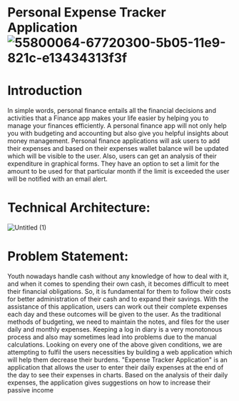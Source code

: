 # Personal Expense Tracker Application![55800064-67720300-5b05-11e9-821c-e13434313f3f](https://user-images.githubusercontent.com/65845589/190845342-bb1f38a0-dd19-4535-bba0-e2d5f52a2a47.gif)
# Introduction
In simple words, personal finance entails all the financial decisions and activities that a Finance app makes your life easier by helping you to manage your finances efficiently. A personal finance app will not only help you with budgeting and accounting but also give you helpful insights about money management.
Personal finance applications will ask users to add their expenses and based on their expenses wallet balance will be updated which will be visible to the user.  Also, users can get an analysis of their expenditure in graphical forms. They have an option to set a limit for the amount to be used for that particular month if the limit is exceeded the user will be notified with an email alert.
# Technical Architecture:
![Untitled (1)](https://user-images.githubusercontent.com/65845589/190844796-2be7edab-2096-4e00-b12b-5baecf0423a2.png)
# Problem Statement:
Youth nowadays handle cash without any knowledge of how to deal with it, and
when it comes to spending their own cash, it becomes difficult to meet their
financial obligations.
So, it is fundamental for them to follow their costs for better administration of
their cash and to expand their savings. With the assistance of this application,
users can work out their complete expenses each day and these outcomes will be
given to the user. As the traditional methods of budgeting, we need to maintain
the notes, and files for the user daily and monthly expenses. Keeping a log in diary
is a very monotonous process and also may sometimes lead into problems due to
the manual calculations. Looking on every one of the above given conditions, we
are attempting to fulfil the users necessities by building a web application which
will help them decrease their burdens.
"Expense Tracker Application" is an application that allows the user to enter their
daily expenses at the end of the day to see their expenses in charts. Based on the
analysis of their daily expenses, the application gives suggestions on how to
increase their passive income
